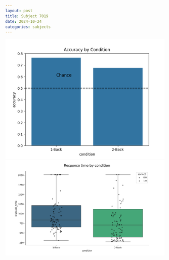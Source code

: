 ```yaml
---
layout: post
title: Subject 7019
date: 2024-10-24
categories: subjects
---
```


![](data/7019/run-21/7019_ATS_acc.png)
![](data/7019/run-21/7019_ATS_rt.png)
